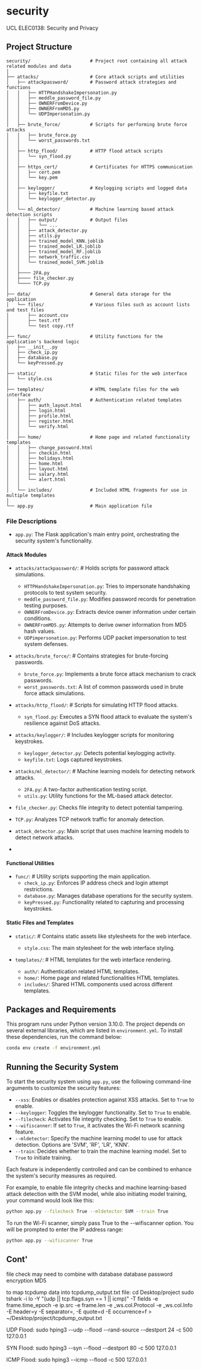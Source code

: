 # security
UCL ELEC0138: Security and Privacy




## Project Structure

```plaintext
security/                      # Project root containing all attack related modules and data
│
├── attacks/                   # Core attack scripts and utilities
│   ├── attackpassword/        # Password attack strategies and functions
│   │   ├── HTTPHandshakeImpersonation.py
│   │   ├── meddle_password_file.py
│   │   ├── OWNERFromDevice.py
│   │   ├── OWNERFromMD5.py
│   │   └── UDPImpersonation.py
│   │
│   ├── brute_force/           # Scripts for performing brute force attacks
│   │   ├── brute_force.py
│   │   └── worst_passwords.txt
│   │
│   ├── http_flood/            # HTTP flood attack scripts
│   │   └── syn_flood.py
│   │
│   ├── https_cert/            # Certificates for HTTPS communication
│   │   ├── cert.pem
│   │   └── key.pem
│   │
│   ├── keylogger/             # Keylogging scripts and logged data
│   │   ├── keyfile.txt
│   │   └── keylogger_detector.py
│   │
│   └── ml_detector/           # Machine learning based attack detection scripts
│   │   ├── output/            # Output files
│   │   │   └── ...
│   │   ├── attack_detector.py    
│   │   ├── utils.py
│   │   ├── trained_model_KNN.joblib
│   │   ├── trained_model_LR.joblib
│   │   ├── trained_model_RF.joblib
│   │   ├── network_traffic.csv
│   │   └── trained_model_SVM.joblib
│   │
│   ├──── 2FA.py
│   ├──── file_checker.py
│   └──── TCP.py
│
├── data/                      # General data storage for the application
│   └── files/                 # Various files such as account lists and test files
│       ├── account.csv
│       ├── test.rtf
│       └── test copy.rtf
│
├── func/                      # Utility functions for the application's backend logic
│   ├── __init__.py
│   ├── check_ip.py
│   ├── database.py
│   └── keyPressed.py
│
├── static/                    # Static files for the web interface
│   └── style.css
│
├── templates/                 # HTML template files for the web interface
│   ├── auth/                  # Authentication related templates
│   │   ├── auth_layout.html
│   │   ├── login.html
│   │   ├── profile.html
│   │   ├── register.html
│   │   └── verify.html
│   │
│   ├── home/                  # Home page and related functionality templates
│   │   ├── change_password.html
│   │   ├── checkin.html
│   │   ├── holidays.html
│   │   ├── home.html
│   │   ├── layout.html
│   │   ├── salary.html
│   │   └── alert.html
│   │
│   └── includes/              # Included HTML fragments for use in multiple templates
│
└── app.py                     # Main application file

```

### File Descriptions

- `app.py`: The Flask application's main entry point, orchestrating the security system's functionality.

#### Attack Modules

- `attacks/attackpassword/`: # Holds scripts for password attack simulations.
  - `HTTPHandshakeImpersonation.py`: Tries to impersonate handshaking protocols to test system security.
  - `meddle_password_file.py`: Modifies password records for penetration testing purposes.
  - `OWNERFromDevice.py`: Extracts device owner information under certain conditions.
  - `OWNERFromMD5.py`: Attempts to derive owner information from MD5 hash values.
  - `UDPimpersonation.py`: Performs UDP packet impersonation to test system defenses.

- `attacks/brute_force/`: # Contains strategies for brute-forcing passwords.
  - `brute_force.py`: Implements a brute force attack mechanism to crack passwords.
  - `worst_passwords.txt`: A list of common passwords used in brute force attack simulations.

- `attacks/http_flood/`: # Scripts for simulating HTTP flood attacks.
  - `syn_flood.py`: Executes a SYN flood attack to evaluate the system's resilience against DoS attacks.

- `attacks/keylogger/`: # Includes keylogger scripts for monitoring keystrokes.
  - `keylogger_detector.py`: Detects potential keylogging activity.
  - `keyfile.txt`: Logs captured keystrokes.

- `attacks/ml_detector/`: # Machine learning models for detecting network attacks.
  - `2FA.py`: A two-factor authentication testing script.
  - `utils.py`: Utility functions for the ML-based attack detector.

- `file_checker.py`: Checks file integrity to detect potential tampering.
- `TCP.py`: Analyzes TCP network traffic for anomaly detection.
- `attack_detector.py`: Main script that uses machine learning models to detect network attacks.
- 
#### Functional Utilities

- `func/`: # Utility scripts supporting the main application.
  - `check_ip.py`: Enforces IP address check and login attempt restrictions.
  - `database.py`: Manages database operations for the security system.
  - `keyPressed.py`: Functionality related to capturing and processing keystrokes.

#### Static Files and Templates

- `static/`: # Contains static assets like stylesheets for the web interface.
  - `style.css`: The main stylesheet for the web interface styling.

- `templates/`: # HTML templates for the web interface rendering.
  - `auth/`: Authentication related HTML templates.
  - `home/`: Home page and related functionalities HTML templates.
  - `includes/`: Shared HTML components used across different templates.



## Packages and Requirements

This program runs under Python version 3.10.0.
The project depends on several external libraries, which are listed in `environment.yml`. To install these dependencies, run the command below:

```sh
conda env create -f environment.yml
```


## Running the Security System

To start the security system using `app.py`, use the following command-line arguments to customize the security features:

- `--xss`: Enables or disables protection against XSS attacks. Set to `True` to enable.
- `--keylogger`: Toggles the keylogger functionality. Set to `True` to enable.
- `--filecheck`: Activates file integrity checking. Set to `True` to enable.
- `--wifiscanner`: If set to `True`, it activates the Wi-Fi network scanning feature.
- `--mldetector`: Specify the machine learning model to use for attack detection. Options are 'SVM', 'RF', 'LR', 'KNN'.
- `--train`: Decides whether to train the machine learning model. Set to `True` to initiate training.

Each feature is independently controlled and can be combined to enhance the system's security measures as required. 

For example, to enable file integrity checks and machine learning-based attack detection with the SVM model, while also initiating model training, your command would look like this:

```sh
python app.py --filecheck True --mldetector SVM --train True
```

To run the Wi-Fi scanner, simply pass True to the --wifiscanner option. You will be prompted to enter the IP address range:
```sh
python app.py --wifiscanner True
```


## Cont'
file check may need to combine with database
database password encryption MD5


<!-- brute force kali commands -->
<!-- 1. sudo apt install openssh-client
2. sudo service ssh start
3. sudo hydra -l root -P /usr/share/wordlists/metasplpoit/unix_passwords.txt 127.0.0.1 ssh -t 4 -V -->
<!-- or 192.168.64.3 -->

to map tcpdump data into tcpdump_output.txt file:
cd Desktop/project
sudo tshark -i lo -Y "(udp || tcp.flags.syn == 1 || icmp)" -T fields -e frame.time_epoch -e ip.src -e frame.len -e _ws.col.Protocol -e _ws.col.Info -E header=y -E separator=, -E quote=d -E occurrence=f > ~/Desktop/project/tcpdump_output.txt

UDP Flood:
sudo hping3 --udp --flood --rand-source --destport 24 -c 500 127.0.0.1

SYN Flood:
sudo hping3 --syn --flood --destport 80 -c 500 127.0.0.1

ICMP Flood:
sudo hping3 --icmp --flood -c 500 127.0.0.1
